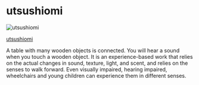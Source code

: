 # utsushiomi

<img src="https://mathrax.com/wp-content/uploads/2020/03/8505029-1-2.jpg" alt="utsushiomi" title="utsushiomi">

<a href ="https://mathrax.com/contents/page10523">utsushiomi</a>


A table with many wooden objects is connected. You will hear a sound when you touch a wooden object. It is an experience-based work that relies on the actual changes in sound, texture, light, and scent, and relies on the senses to walk forward. Even visually impaired, hearing impaired, wheelchairs and young children can experience them in different senses.